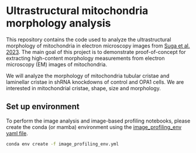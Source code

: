 # Ultrastructural mitochondria morphology analysis

This repository contains the code used to analyze the ultrastructural morphology of mitochondria in electron microscopy images from [Suga et al. 2023](https://doi.org/10.1371/journal.pbio.3002246).
The main goal of this project is to demonstrate proof-of-concept for extracting high-content morphology measurements from electron microscopy (EM) images of mitochondria.

We will analyze the morphology of mitochondria tubular cristae and laminellar cristae in shRNA knockdowns of control and OPA1 cells.
We are interested in mitochondrial cristae, shape, size and morphology.

## Set up environment

To perform the image analysis and image-based profiling notebooks, please create the conda (or mamba) environment using the [image_profiling_env yaml file](./image_profiling_env.yml).

```bash
conda env create -f image_profiling_env.yml
```
